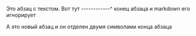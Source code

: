 Это абзац с текстом.
Вот тут ------------^ конец абзаца
и markdown его игнорирует

А это новый абзац и он отделен
двумя символами конца абзаца